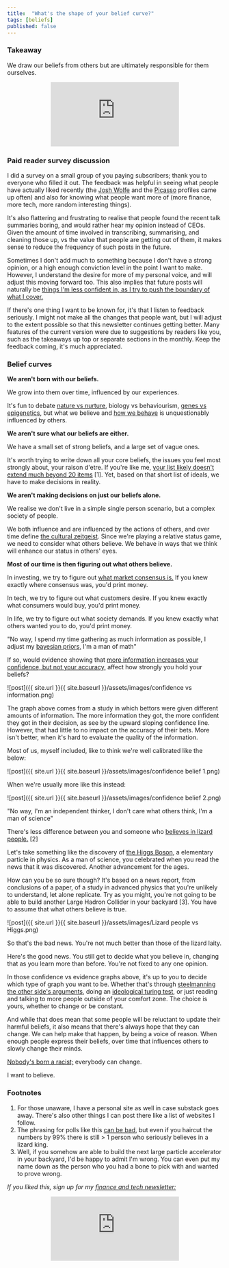 ```yaml
---
title:  "What's the shape of your belief curve?"  
tags: [beliefs]
published: false
---
```


### Takeaway

We draw our beliefs from others but are ultimately responsible for them ourselves.

<style>
      .iframe-container {
        overflow: hidden;        
        padding-top: 50%; <!-- Calculated from the aspect ration of the content (in case of 16:9 it is 9/16= 0.5625) -->
        position: relative;
      }
      .iframe-container iframe { 
         border: 0;
         height: 100%; <!-- Finally, width and height are set to 100% so the iframe takes up 100% of the containers space. -->
         left: 0;
         position: absolute;
         top: 0;
         width: 100%;
         display: block;
         margin: 0 auto; <!-- center image -->
      }
      <!-- 4x3 Aspect Ratio -->
      .iframe-container-4x3 {
        padding-top: 75%;
      }
</style> 

<div class="iframe-container-4x3">
  <p align="center"><iframe src="https://avoidboringpeople.substack.com/embed" frameborder="0" scrolling="no"> </iframe></p>
</div>

### Paid reader survey discussion

I did a survey on a small group of you paying subscribers; thank you to everyone who filled it out. The feedback was helpful in seeing what people have actually liked recently (the [Josh Wolfe](https://avoidboringpeople.substack.com/p/authentic-contrarians-vs-consensus "Josh") and the [Picasso](https://avoidboringpeople.substack.com/p/picassos-new-painting-perspectives "Picasso") profiles came up often) and also for knowing what people want more of (more finance, more tech, more random interesting things). 

It's also flattering and frustrating to realise that people found the recent talk summaries boring, and would rather hear my opinion instead of CEOs. Given the amount of time involved in transcribing, summarising, and cleaning those up, vs the value that people are getting out of them, it makes sense to reduce the frequency of such posts in the future.

Sometimes I don't add much to something because I don't have a strong opinion, or a high enough conviction level in the point I want to make. However, I understand the desire for more of my personal voice, and will adjust this moving forward too. This also implies that future posts will naturally be [things I'm less confident in, as I try to push the boundary of what I cover.](https://devonzuegel.com/post/epistemic-statuses-are-lazy-and-that-is-a-good-thing "status")

If there's one thing I want to be known for, it's that I listen to feedback seriously. I might not make all the changes that people want, but I will adjust to the extent possible so that this newsletter continues getting better. Many features of the current version were due to suggestions by readers like you, such as the takeaways up top or separate sections in the monthly. Keep the feedback coming, it's much appreciated. 

### Belief curves

**We aren't born with our beliefs.**

We grow into them over time, influenced by our experiences. 

It's fun to debate [nature vs nurture](https://www.simplypsychology.org/naturevsnurture.html "nature"), biology vs behaviourism, [genes vs epigenetics](https://www.whatisepigenetics.com/what-is-epigenetics/ "epigenetics"), but what we believe and [how we behave](https://www.amazon.com/dp/0143110918/ref=dp-kindle-redirect?_encoding=UTF8&btkr=1 "behave") is unquestionably influenced by others.

**We aren't sure what our beliefs are either.**

We have a small set of strong beliefs, and a large set of vague ones.

It's worth trying to write down all your core beliefs, the issues you feel most strongly about, your raison d'etre. If you're like me, [your list likely doesn't extend much beyond 20 items](https://www.leonlinsx.com/about-me/ "me") \[1\]. Yet, based on that short list of ideals, we have to make decisions in reality.

**We aren't making decisions on just our beliefs alone.**

We realise we don't live in a simple single person scenario, but a complex society of people.

We both influence and are influenced by the actions of others, and over time define [the cultural zeitgeist](https://en.wikipedia.org/wiki/Zeitgeist "zeit"). Since we're playing a relative status game, we need to consider what others believe. We behave in ways that we think will enhance our status in others' eyes. 

**Most of our time is then figuring out what others believe.**

In investing, we try to figure out [what market consensus is.](https://avoidboringpeople.substack.com/p/relatively-speaking-the-billionaire?r=1b9e6&utm_campaign=post&utm_medium=web&utm_source=copy "cons") If you knew exactly where consensus was, you'd print money.

In tech, we try to figure out what customers desire. If you knew exactly what consumers would buy, you'd print money.

In life, we try to figure out what society demands. If you knew exactly what others wanted you to do, you'd print money.

"No way, I spend my time gathering as much information as possible, I adjust my [bayesian priors,](https://en.wikipedia.org/wiki/Prior_probability "bayes") I'm a man of math"

If so, would evidence showing that [more information increases your confidence, but not your accuracy,](https://scholarsbank.uoregon.edu/xmlui/bitstream/handle/1794/23607/928.pdf?sequence=3&isAllowed=y "confidence") affect how strongly you hold your beliefs? 

![post]({{ site.url }}{{ site.baseurl }}/assets/images/confidence vs information.png)

The graph above comes from a study in which bettors were given different amounts of information. The more information they got, the more confident they got in their decision, as see by the upward sloping confidence line. However, that had little to no impact on the accuracy of their bets. More isn't better, when it's hard to evaluate the quality of the information.

Most of us, myself included, like to think we're well calibrated like the below:

![post]({{ site.url }}{{ site.baseurl }}/assets/images/confidence belief 1.png)	

When we're usually more like this instead:

![post]({{ site.url }}{{ site.baseurl }}/assets/images/confidence belief 2.png)

"No way, I'm an independent thinker, I don't care what others think, I'm a man of science"

There's less difference between you and someone who [believes in lizard people.](https://en.wikipedia.org/wiki/Reptilian_conspiracy_theory "lizards") \[2\] 

Let's take something like the discovery of [the Higgs Boson](https://home.cern/science/physics/higgs-boson "Higgs"), a elementary particle in physics. As a man of science, you celebrated when you read the news that it was discovered. Another advancement for the ages.

How can you be so sure though? It's based on a news report, from conclusions of a paper, of a study in advanced physics that you're unlikely to understand, let alone replicate. Try as you might, you're not going to be able to build another Large Hadron Collider in your backyard \[3\]. You have to assume that what others believe is true.  

![post]({{ site.url }}{{ site.baseurl }}/assets/images/Lizard people vs Higgs.png)

So that's the bad news. You're not much better than those of the lizard laity.

Here's the good news. You still get to decide what you believe in, changing that as you learn more than before. You're not fixed to any one opinion.

In those confidence vs evidence graphs above, it's up to you to decide which type of graph you want to be. Whether that's through [steelmanning the other side's arguments](https://www.theatlantic.com/politics/archive/2017/06/the-highest-form-of-disagreement/531597/ "steelman"), doing an [ideological turing test](https://www.econlib.org/archives/2011/06/the_ideological.html "test"), or just reading and talking to more people outside of your comfort zone. The choice is yours, whether to change or be constant.

And while that does mean that some people will be reluctant to update their harmful beliefs, it also means that there's always hope that they can change. We can help make that happen, by being a voice of reason. When enough people express their beliefs, over time that influences others to slowly change their minds.

[Nobody's born a racist;](https://www.youtube.com/watch?v=4QJIu15VjQg&feature=youtu.be&t=243 "racist") everybody can change. 

I want to believe.

### Footnotes

1. For those unaware, I have a personal site as well in case substack goes away. There's also other things I can post there like a list of websites I follow.
2. The phrasing for polls like this [can be bad](https://slatestarcodex.com/2020/05/28/bush-did-north-dakota/ "poll"), but even if you haircut the numbers by 99% there is still > 1 person who seriously believes in a lizard king.
3. Well, if you somehow are able to build the next large particle accelerator in your backyard, I'd be happy to admit I'm wrong. You can even put my name down as the person who you had a bone to pick with and wanted to prove wrong.

*If you liked this, sign up for my [finance and tech newsletter:](https://avoidboringpeople.substack.com/ "ABP")*

<div class="iframe-container-4x3">
  <p align="center"><iframe src="https://avoidboringpeople.substack.com/embed" frameborder="0" scrolling="no"> </iframe></p>
</div>
